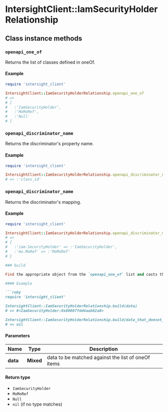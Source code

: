 # IntersightClient::IamSecurityHolderRelationship

## Class instance methods

### `openapi_one_of`

Returns the list of classes defined in oneOf.

#### Example

```ruby
require 'intersight_client'

IntersightClient::IamSecurityHolderRelationship.openapi_one_of
# =>
# [
#   :'IamSecurityHolder',
#   :'MoMoRef',
#   :'Null'
# ]
```

### `openapi_discriminator_name`

Returns the discriminator's property name.

#### Example

```ruby
require 'intersight_client'

IntersightClient::IamSecurityHolderRelationship.openapi_discriminator_name
# => :'class_id'
```

### `openapi_discriminator_name`

Returns the discriminator's mapping.

#### Example

```ruby
require 'intersight_client'

IntersightClient::IamSecurityHolderRelationship.openapi_discriminator_mapping
# =>
# {
#   :'iam.SecurityHolder' => :'IamSecurityHolder',
#   :'mo.MoRef' => :'MoMoRef'
# }

### build

Find the appropriate object from the `openapi_one_of` list and casts the data into it.

#### Example

```ruby
require 'intersight_client'

IntersightClient::IamSecurityHolderRelationship.build(data)
# => #<IamSecurityHolder:0x00007fdd4aab02a0>

IntersightClient::IamSecurityHolderRelationship.build(data_that_doesnt_match)
# => nil
```

#### Parameters

| Name | Type | Description |
| ---- | ---- | ----------- |
| **data** | **Mixed** | data to be matched against the list of oneOf items |

#### Return type

- `IamSecurityHolder`
- `MoMoRef`
- `Null`
- `nil` (if no type matches)

